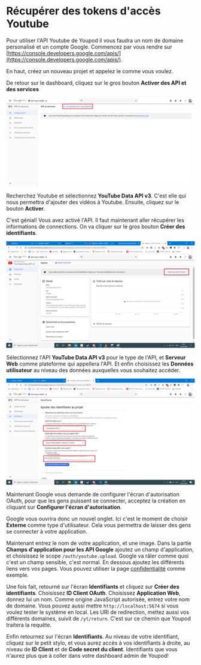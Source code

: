 # Récupérer des tokens d'accès Youtube

Pour utiliser l'API Youtube de Youpod il vous faudra un nom de domaine personalisé et un compte Google. Commencez par vous rendre sur [https://console.developers.google.com/apis/](https://console.developers.google.com/apis/).

En haut, créez un nouveau projet et appelez le comme vous voulez.

De retour sur le dashboard, cliquez sur le gros bouton **Activer des API et des services**

![yt1](./img/yt1.png)

Recherchez Youtube et sélectionnez **YouTube Data API v3**. C'est elle qui nous permettra d'ajouter des vidéos à Youtube. Ensuite, cliquez sur le bouton **Activer**.

C'est génial! Vous avez activé l'API. Il faut maintenant aller récupérer les informations de connections. On va cliquer sur le gros bouton **Créer des identifiants**.

![yt1](./img/yt2.png)

Sélectionnez l'API **YouTube Data API v3** pour le type de l'API, et **Serveur Web** comme plateforme qui appellera l'API. Et enfin choisissez les **Données utilisateur** au niveau des données auxquelles vous souhaitez accéder.

![yt1](./img/yt3.png)

Maintenant Google vous demande de configurer l'écran d'autorisation OAuth, pour que les gens puissent se connecter, acceptez la création en cliquant sur **Configurer l'écran d'autorisation**.

Google vous ouvrira donc un nouvel onglet. Ici c'est le moment de choisir **Externe** comme type d'utilisateur. Cela vous permettra de laisser des gens se connecter à votre application.

Maintenant entrez le nom de votre application, et une image. Dans la partie **Champs d'application pour les API Google** ajoutez un champ d'application, et choisissez le scope `/auth/youtube.upload`. Google va râler comme quoi c'est un champ sensible, c'est normal. En dessous ajoutez les différents liens vers vos pages. Vous pouvez utiliser la page [confidentialité](./confidentialite) comme exemple.

Une fois fait, retourné sur l'écran **Identifiants** et cliquez sur **Créer des identifiants**. Choisissez **ID Client OAuth**. Choisissez **Application Web**, donnez lui un nom. Comme origine JavaScript autorisée, entrez votre nom de domaine. Vous pouvez aussi mettre `http://localhost:5674` si vous voulez tester le système en local. Les URI de redirection, mettez aussi vos différents domaines, suivit de `/yt/return`. C'est sur ce chemin que Youpod traitera la requête.

Enfin retournez sur l'écran **Identifiants**. Au niveau de votre identifiant, cliquez sur le petit stylo, et vous aurez accès à vos identifiants à droite, au niveau de **ID Client** et de **Code secret du client**. Identifiants que vous n'aurez plus que à coller dans votre dashboard admin de Youpod!